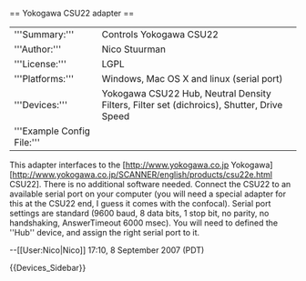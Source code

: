 == Yokogawa CSU22 adapter ==

<table><tr><td>
'''Summary:'''</td><td>Controls Yokogawa CSU22</td></tr>
<tr><td>'''Author:'''</td><td>Nico Stuurman</td></tr>
<tr><td>'''License:'''</td><td>LGPL</td></tr> 
<tr><td>'''Platforms:'''</td><td>Windows, Mac OS X and linux (serial port)</td></tr>
<tr><td>'''Devices:'''</td><td>Yokogawa CSU22 Hub, Neutral Density Filters, Filter set (dichroics), Shutter, Drive Speed</td></tr>
<tr><td>'''Example Config File:'''</td><td></td></tr>
</table>

This adapter interfaces to the [http://www.yokogawa.co.jp Yokogawa] [http://www.yokogawa.co.jp/SCANNER/english/products/csu22e.html CSU22].  There is no additional software needed.  Connect the CSU22 to an available serial port on your computer (you will need a special adapter for this at the CSU22 end, I guess it comes with the confocal).  Serial port settings are standard (9600 baud, 8 data bits, 1 stop bit, no parity, no handshaking, AnswerTimeout 6000 msec).  You will need to defined the ''Hub'' device, and assign the right serial port to it. 

--[[User:Nico|Nico]] 17:10, 8 September 2007 (PDT)


{{Devices_Sidebar}}
